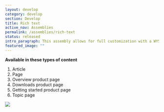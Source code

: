 ```yaml
---
layout: develop
category: develop
section: Develop
title: Rich text
active_nav: Assemblies
permalink: /assemblies/rich-text
status: released
intro_paragraph: This assembly allows for full customization with a WYSIWYG.
featured_image: ""
---
```

**Available in these types of content**

1. Article
2. Page
3. Overview product page
4. Downloads product page
5. Getting started product page
6. Topic page

![](/design-manual/assets/uploads/rich-text-example.png)

